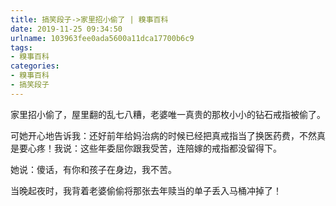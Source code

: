 ```yaml
---
title: 搞笑段子->家里招小偷了 | 糗事百科
date: 2019-11-25 09:34:50
urlname: 103963fee0ada5600a11dca17700b6c9
tags: 
- 糗事百科
categories:
- 糗事百科
- 搞笑段子
---
```

家里招小偷了，屋里翻的乱七八糟，老婆唯一真贵的那枚小小的钻石戒指被偷了。

可她开心地告诉我：还好前年给妈治病的时候已经把真戒指当了换医药费，不然真是要心疼！我说：这些年委屈你跟我受苦，连陪嫁的戒指都没留得下。

她说：傻话，有你和孩子在身边，我不苦。

当晚起夜时，我背着老婆偷偷将那张去年赎当的单子丢入马桶冲掉了！


